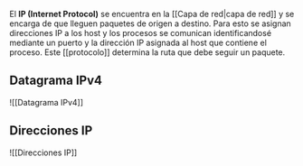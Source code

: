 El **IP (Internet Protocol)** se encuentra en la [[Capa de red|capa de red]] y se encarga de que lleguen paquetes de origen a destino. Para esto se asignan direcciones IP a los host y los procesos se comunican identificandosé mediante un puerto y la dirección IP asignada al host que contiene el proceso. Este [[protocolo]] determina la ruta que debe seguir un paquete.

## Datagrama IPv4
![[Datagrama IPv4]]

## Direcciones IP
![[Direcciones IP]]
